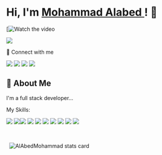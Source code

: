 # Hi, I'm  <a href="https://www.linkedin.com/in/mohammad-alabed">Mohammad Alabed  </a> ! 👋

[![Watch the video](https://lottie.host/e221e724-653e-433c-ac33-a790b063559b/RnX7QLh1Ll.lottie)

<img src="https://media.licdn.com/dms/image/D4E16AQERM1Zadwm8Fg/profile-displaybackgroundimage-shrink_350_1400/0/1694022431271?e=1699488000&v=beta&t=j853eWe03wqVWU0pY6L21pVuZ8Uq2A_ra0HLoZGNrgE" />



🤙 Connect with me

<a href="https://www.linkedin.com/in/mohammad-alabed/"><img src="https://img.shields.io/badge/LinkedIn-0077B5?style=for-the-badge&logo=linkedin&logoColor=white" /></a>
<a href="mailto: mohammad.raedabed@gmail.com"><img src="https://img.shields.io/badge/Gmail-D14836?style=for-the-badge&logo=gmail&logoColor=white" /></a>
<a href="https://github.com/AlAbedMohammad"><img src="https://img.shields.io/badge/GitHub-100000?style=for-the-badge&logo=github&logoColor=white" /></a> 
<a href="https://discord.gg/RMf9JxCb63"><img src="https://img.shields.io/badge/Discord-5865F2?style=for-the-badge&logo=discord&logoColor=white" /></a>

## 🚀 About Me

I'm a full stack developer...

My Skills:

 <img src="https://img.shields.io/badge/JavaScript-323330?style=for-the-badge&logo=javascript&logoColor=F7DF1E" /> <img src="https://img.shields.io/badge/HTML5-E34F26?style=for-the-badge&logo=html5&logoColor=white" /><img src="https://img.shields.io/badge/CSS3-1572B6?style=for-the-badge&logo=css3&logoColor=white" />
<img src="https://img.shields.io/badge/React-20232A?style=for-the-badge&logo=react&logoColor=61DAFB" />
<img src="https://img.shields.io/badge/Redux-593D88?style=for-the-badge&logo=redux&logoColor=white" />
<img src="https://img.shields.io/badge/Node%20js-339933?style=for-the-badge&logo=nodedotjs&logoColor=white" />
<img src="https://img.shields.io/badge/Postman-FF6C37?style=for-the-badge&logo=Postman&logoColor=white" />
<img src="https://img.shields.io/badge/Express%20js-000000?style=for-the-badge&logo=express&logoColor=white" />
<img src="https://img.shields.io/badge/MongoDB-4EA94B?style=for-the-badge&logo=mongodb&logoColor=white" />
<img src="https://img.shields.io/badge/Visual_Studio-5C2D91?style=for-the-badge&logo=visual%20studio&logoColor=white" />

<br/>



<p>&nbsp;
<img align="center" src="https://github-readme-stats.vercel.app/api?username=AlAbedMohammad&show_icons=true&theme=default&title_color=000000&text_color=000000&bg_color=ffffff&hide_border=true" alt="AlAbedMohammad stats card" /></p>
